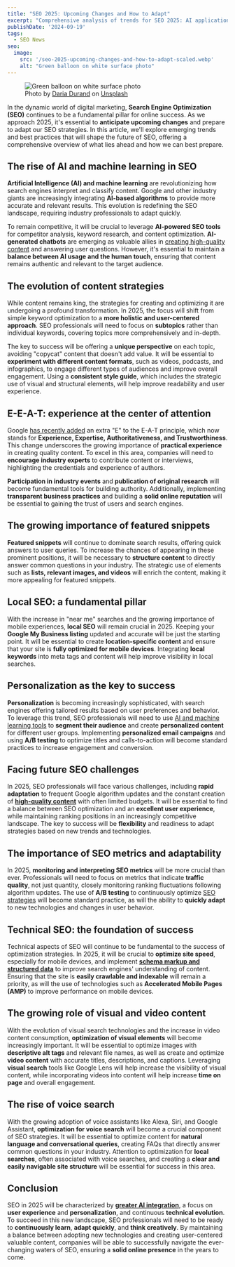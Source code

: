 ```yaml
---
title: "SEO 2025: Upcoming Changes and How to Adapt"
excerpt: "Comprehensive analysis of trends for SEO 2025: AI applications, content strategy shifts, E-E-A-T importance, and technical adaptations."
publishDate: '2024-09-19'
tags:
  - SEO News
seo:
  image:
    src: '/seo-2025-upcoming-changes-and-how-to-adapt-scaled.webp'
    alt: "Green balloon on white surface photo"
---
```


<figure>
  <img id="cover-img" src="/seo-2025-upcoming-changes-and-how-to-adapt.webp" alt="Green balloon on white surface photo">
  <figcaption>Photo by <a href="https://unsplash.com/@dariadurand?utm_content=creditCopyText&amp;utm_medium=referral&amp;utm_source=unsplash">Daria Durand</a> on <a href="https://unsplash.com/photos/green-balloon-on-white-surface-mKWg3NoAo_c?utm_content=creditCopyText&amp;utm_medium=referral&amp;utm_source=unsplash">Unsplash</a></figcaption>
</figure>

In the dynamic world of digital marketing, **Search Engine Optimization (SEO)** continues to be a fundamental pillar for online success. As we approach 2025, it's essential to **anticipate upcoming changes** and prepare to adapt our SEO strategies. In this article, we'll explore emerging trends and best practices that will shape the future of SEO, offering a comprehensive overview of what lies ahead and how we can best prepare.

## The rise of AI and machine learning in SEO

**Artificial Intelligence (AI) and machine learning** are revolutionizing how search engines interpret and classify content. Google and other industry giants are increasingly integrating **AI-based algorithms** to provide more accurate and relevant results. This evolution is redefining the SEO landscape, requiring industry professionals to adapt quickly.

To remain competitive, it will be crucial to leverage **AI-powered SEO tools** for competitor analysis, keyword research, and content optimization. **AI-generated chatbots** are emerging as valuable allies in [creating high-quality content](https://www.serp-secrets.com/blog/adapting-to-googles-helpful-content-era/) and answering user questions. However, it's essential to maintain a **balance between AI usage and the human touch**, ensuring that content remains authentic and relevant to the target audience.

## The evolution of content strategies

While content remains king, the strategies for creating and optimizing it are undergoing a profound transformation. In 2025, the focus will shift from simple keyword optimization to a **more holistic and user-centered approach**. SEO professionals will need to focus on **subtopics** rather than individual keywords, covering topics more comprehensively and in-depth.

The key to success will be offering a **unique perspective** on each topic, avoiding "copycat" content that doesn't add value. It will be essential to **experiment with different content formats**, such as videos, podcasts, and infographics, to engage different types of audiences and improve overall engagement. Using a **consistent style guide**, which includes the strategic use of visual and structural elements, will help improve readability and user experience.

## E-E-A-T: experience at the center of attention

Google [has recently added](https://developers.google.com/search/blog/2022/12/google-raters-guidelines-e-e-a-t) an extra "E" to the E-A-T principle, which now stands for **Experience, Expertise, Authoritativeness, and Trustworthiness**. This change underscores the growing importance of **practical experience** in creating quality content. To excel in this area, companies will need to **encourage industry experts** to contribute content or interviews, highlighting the credentials and experience of authors.

**Participation in industry events** and **publication of original research** will become fundamental tools for building authority. Additionally, implementing **transparent business practices** and building a **solid online reputation** will be essential to gaining the trust of users and search engines.

## The growing importance of featured snippets

**Featured snippets** will continue to dominate search results, offering quick answers to user queries. To increase the chances of appearing in these prominent positions, it will be necessary to **structure content** to directly answer common questions in your industry. The strategic use of elements such as **lists, relevant images, and videos** will enrich the content, making it more appealing for featured snippets.

## Local SEO: a fundamental pillar

With the increase in "near me" searches and the growing importance of mobile experiences, **local SEO** will remain crucial in 2025. Keeping your **Google My Business listing** updated and accurate will be just the starting point. It will be essential to create **location-specific content** and ensure that your site is **fully optimized for mobile devices**. Integrating **local keywords** into meta tags and content will help improve visibility in local searches.

## Personalization as the key to success

**Personalization** is becoming increasingly sophisticated, with search engines offering tailored results based on user preferences and behavior. To leverage this trend, SEO professionals will need to use [AI and machine learning tools](https://www.serp-secrets.com/blog/the-future-of-seo-if-chatgpt-kills-search-engines/) to **segment their audience** and create **personalized content** for different user groups. Implementing **personalized email campaigns** and using **A/B testing** to optimize titles and calls-to-action will become standard practices to increase engagement and conversion.

## Facing future SEO challenges

In 2025, SEO professionals will face various challenges, including **rapid adaptation** to frequent Google algorithm updates and the constant creation of **[high-quality content](https://www.serp-secrets.com/blog/optimizing-content-for-google-search-generative-experience/)** with often limited budgets. It will be essential to find a balance between SEO optimization and an **excellent user experience**, while maintaining ranking positions in an increasingly competitive landscape. The key to success will be **flexibility** and readiness to adapt strategies based on new trends and technologies.

## The importance of SEO metrics and adaptability

In 2025, **monitoring and interpreting SEO metrics** will be more crucial than ever. Professionals will need to focus on metrics that indicate **traffic quality**, not just quantity, closely monitoring ranking fluctuations following algorithm updates. The use of **A/B testing** to continuously optimize [SEO strategies](https://www.serp-secrets.com/categories/seo-strategies/) will become standard practice, as will the ability to **quickly adapt** to new technologies and changes in user behavior.

## Technical SEO: the foundation of success

Technical aspects of SEO will continue to be fundamental to the success of optimization strategies. In 2025, it will be crucial to **optimize site speed**, especially for mobile devices, and implement **[schema markup and structured data](https://www.serp-secrets.com/blog/advanced-strategies-for-schema-markup-optimization/)** to improve search engines' understanding of content. Ensuring that the site is **easily crawlable and indexable** will remain a priority, as will the use of technologies such as **Accelerated Mobile Pages (AMP)** to improve performance on mobile devices.

## The growing role of visual and video content

With the evolution of visual search technologies and the increase in video content consumption, **optimization of visual elements** will become increasingly important. It will be essential to optimize images with **descriptive alt tags** and relevant file names, as well as create and optimize **video content** with accurate titles, descriptions, and captions. Leveraging **visual search** tools like Google Lens will help increase the visibility of visual content, while incorporating videos into content will help increase **time on page** and overall engagement.

## The rise of voice search

With the growing adoption of voice assistants like Alexa, Siri, and Google Assistant, **optimization for voice search** will become a crucial component of SEO strategies. It will be essential to optimize content for **natural language and conversational queries**, creating FAQs that directly answer common questions in your industry. Attention to optimization for **local searches**, often associated with voice searches, and creating a **clear and easily navigable site structure** will be essential for success in this area.

## Conclusion

SEO in 2025 will be characterized by **[greater AI integration](https://www.serp-secrets.com/blog/what-is-googles-search-generative-experience/)**, a focus on **user experience** and **personalization**, and continuous **technical evolution**. To succeed in this new landscape, SEO professionals will need to be ready to **continuously learn**, **adapt quickly**, and **think creatively**. By maintaining a balance between adopting new technologies and creating user-centered valuable content, companies will be able to successfully navigate the ever-changing waters of SEO, ensuring a **solid online presence** in the years to come.